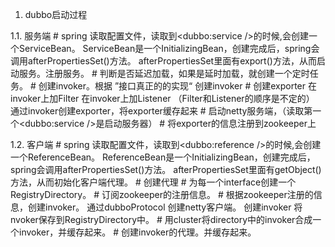 1. dubbo启动过程


  1.1. 服务端
        #  spring 读取配置文件，读取到<dubbo:service />的时候,会创建一个ServiceBean。
            ServiceBean是一个InitializingBean，创建完成后，spring会调用afterPropertiesSet()方法。
            afterPropertiesSet里面有export()方法，从而启动服务。注册服务。
        #  判断是否延迟加载，如果是延时加载，就创建一个定时任务。
        #  创建invoker。根据 ”接口真正的的实现“ 创建invoker
        #  创建exporter
                在invoker上加Filter
                在invoker上加Listener （Filter和Listener的顺序是不定的）
                通过invoker创建exporter，将exporter缓存起来
        #  启动netty服务端，（读取第一个<dubbo:service />是启动服务器）
        #  将exporter的信息注册到zookeeper上

  1.2. 客户端
        # spring 读取配置文件，读取到<dubbo:reference />的时候,会创建一个ReferenceBean。
          ReferenceBean是一个InitializingBean，创建完成后，spring会调用afterPropertiesSet()方法。
          afterPropertiesSet里面有getObject()方法，从而初始化客户端代理。
        # 创建代理
            # 为每一个interface创建一个RegistryDirectory。
            # 订阅zookeeper的注册信息。
            # 根据zookeeper注册的信息，创建invoker。
                通过dubboProtocol 创建netty客户端。
                创建invoker
                将nvoker保存到RegistryDirectory中。
            # 用cluster将directory中的invoker合成一个invoker，并缓存起来。
            # 创建invoker的代理。并缓存起来。